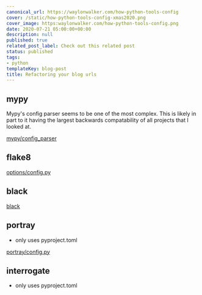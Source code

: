 ```yaml
---
canonical_url: https://waylonwalker.com/how-python-tools-config
cover: /static/how-python-tools-config-xmas2020.png
cover_image: https:waylonwalker.com/how-python-tools-config.png
date: 2020-07-21 05:00:00+00:00
description: null
published: true
related_post_label: Check out this related post
status: published
tags:
- python
templateKey: blog-post
title: Refactoring your blog urls
---
```


## mypy

Mypy's config parser seems to be one of the most complex.  This is likely in part to it having the largest backwards compatability of all projects that I looked at.

[mypy/config_parser](https://github.com/python/mypy/blob/master/mypy/config_parser.py)


## flake8



[options/config.py](https://github.com/PyCQA/flake8/blob/master/src/flake8/options/config.py)

## black

[black](https://github.com/psf/black/blob/master/src/black/__init__.py#L277-L331)

## portray

* only uses pyproject.toml

[portray/config.py](https://github.com/timothycrosley/portray/blob/master/portray/config.py)

## interrogate

* only uses pyproject.toml